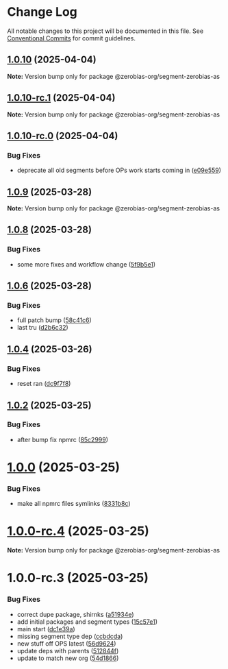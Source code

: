 # Change Log

All notable changes to this project will be documented in this file.
See [Conventional Commits](https://conventionalcommits.org) for commit guidelines.

## [1.0.10](https://github.com/zerobias-org/segment/compare/@zerobias-org/segment-zerobias-as@1.0.10-rc.1...@zerobias-org/segment-zerobias-as@1.0.10) (2025-04-04)

**Note:** Version bump only for package @zerobias-org/segment-zerobias-as





## [1.0.10-rc.1](https://github.com/zerobias-org/segment/compare/@zerobias-org/segment-zerobias-as@1.0.10-rc.0...@zerobias-org/segment-zerobias-as@1.0.10-rc.1) (2025-04-04)

**Note:** Version bump only for package @zerobias-org/segment-zerobias-as





## [1.0.10-rc.0](https://github.com/zerobias-org/segment/compare/@zerobias-org/segment-zerobias-as@1.0.9...@zerobias-org/segment-zerobias-as@1.0.10-rc.0) (2025-04-04)


### Bug Fixes

* deprecate all old segments before OPs work starts coming in ([e09e559](https://github.com/zerobias-org/segment/commit/e09e55913f3c74f60068c73d4c94618274b0d87c))





## [1.0.9](https://github.com/zerobias-org/segment/compare/@zerobias-org/segment-zerobias-as@1.0.8...@zerobias-org/segment-zerobias-as@1.0.9) (2025-03-28)

**Note:** Version bump only for package @zerobias-org/segment-zerobias-as





## [1.0.8](https://github.com/zerobias-org/segment/compare/@zerobias-org/segment-zerobias-as@1.0.6...@zerobias-org/segment-zerobias-as@1.0.8) (2025-03-28)


### Bug Fixes

* some more fixes and workflow change ([5f9b5e1](https://github.com/zerobias-org/segment/commit/5f9b5e163104603ae2ecd9425b9e8d92926464c0))





## [1.0.6](https://github.com/zerobias-org/segment/compare/@zerobias-org/segment-zerobias-as@1.0.4...@zerobias-org/segment-zerobias-as@1.0.6) (2025-03-28)


### Bug Fixes

* full patch bump ([58c41c6](https://github.com/zerobias-org/segment/commit/58c41c653cfbb06a985282feb95b46c91a14b853))
* last tru ([d2b6c32](https://github.com/zerobias-org/segment/commit/d2b6c322848d3781b0b23ff1c16df2f4c5de53ed))





## [1.0.4](https://github.com/zerobias-org/segment/compare/@zerobias-org/segment-zerobias-as@1.0.2...@zerobias-org/segment-zerobias-as@1.0.4) (2025-03-26)


### Bug Fixes

* reset ran ([dc9f7f8](https://github.com/zerobias-org/segment/commit/dc9f7f8b88051a0b885df6807b341ee7065d4457))





## [1.0.2](https://github.com/zerobias-org/segment/compare/@zerobias-org/segment-zerobias-as@1.0.1...@zerobias-org/segment-zerobias-as@1.0.2) (2025-03-25)


### Bug Fixes

* after bump fix npmrc ([85c2999](https://github.com/zerobias-org/segment/commit/85c29995a2c74a3739d1da8b061b57fe76135b6e))





# [1.0.0](https://github.com/zerobias-org/segment/compare/@zerobias-org/segment-zerobias-as@1.0.0-rc.4...@zerobias-org/segment-zerobias-as@1.0.0) (2025-03-25)


### Bug Fixes

* make all npmrc files symlinks ([8331b8c](https://github.com/zerobias-org/segment/commit/8331b8c815fa1ddc808b849e2797c254c5a62039))





# [1.0.0-rc.4](https://github.com/zerobias-org/segment/compare/@zerobias-org/segment-zerobias-as@1.0.0-rc.3...@zerobias-org/segment-zerobias-as@1.0.0-rc.4) (2025-03-25)

**Note:** Version bump only for package @zerobias-org/segment-zerobias-as





# 1.0.0-rc.3 (2025-03-25)


### Bug Fixes

*  correct dupe package, shirnks ([a51934e](https://github.com/zerobias-org/segment/commit/a51934eaf9c136bf9a64ba8b1994b2a09b84f7e7))
* add initial packages and segment types ([15c57e1](https://github.com/zerobias-org/segment/commit/15c57e1ec35e4f8e874690612ffc58ea74ac22c2))
* main start ([dc1e39a](https://github.com/zerobias-org/segment/commit/dc1e39abec6b94d5a7dfc01fd4ad2edbd062a316))
* missing segment type dep ([ccbdcda](https://github.com/zerobias-org/segment/commit/ccbdcda5a10c4e4e6d746d4b6f06c24e967410fd))
* new stuff off OPS latest ([56d9624](https://github.com/zerobias-org/segment/commit/56d962432ccca5405327dec620ca919a59b5154b))
* update deps with parents ([512844f](https://github.com/zerobias-org/segment/commit/512844fdc5a277dba774088c66cfc96abe64345d))
* update to match new org ([54d1866](https://github.com/zerobias-org/segment/commit/54d18668c5a566d6df4a8577c3d044561147d46e))
